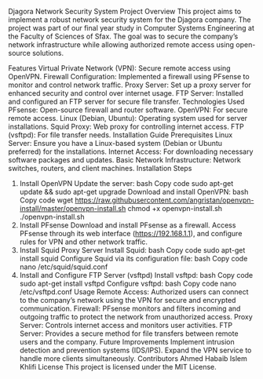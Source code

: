 Djagora Network Security System
Project Overview
This project aims to implement a robust network security system for the Djagora company. The project was part of our final year study in Computer Systems Engineering at the Faculty of Sciences of Sfax. The goal was to secure the company’s network infrastructure while allowing authorized remote access using open-source solutions.

Features
Virtual Private Network (VPN): Secure remote access using OpenVPN.
Firewall Configuration: Implemented a firewall using PFsense to monitor and control network traffic.
Proxy Server: Set up a proxy server for enhanced security and control over internet usage.
FTP Server: Installed and configured an FTP server for secure file transfer.
Technologies Used
PFsense: Open-source firewall and router software.
OpenVPN: For secure remote access.
Linux (Debian, Ubuntu): Operating system used for server installations.
Squid Proxy: Web proxy for controlling internet access.
FTP (vsftpd): For file transfer needs.
Installation Guide
Prerequisites
Linux Server: Ensure you have a Linux-based system (Debian or Ubuntu preferred) for the installations.
Internet Access: For downloading necessary software packages and updates.
Basic Network Infrastructure: Network switches, routers, and client machines.
Installation Steps
1. Install OpenVPN
Update the server:
bash
Copy code
sudo apt-get update && sudo apt-get upgrade
Download and install OpenVPN:
bash
Copy code
wget https://raw.githubusercontent.com/angristan/openvpn-install/master/openvpn-install.sh
chmod +x openvpn-install.sh
./openvpn-install.sh
2. Install PFsense
Download and install PFsense as a firewall.
Access PFsense through its web interface (https://192.168.1.1), and configure rules for VPN and other network traffic.
3. Install Squid Proxy Server
Install Squid:
bash
Copy code
sudo apt-get install squid
Configure Squid via its configuration file:
bash
Copy code
nano /etc/squid/squid.conf
4. Install and Configure FTP Server (vsftpd)
Install vsftpd:
bash
Copy code
sudo apt-get install vsftpd
Configure vsftpd:
bash
Copy code
nano /etc/vsftpd.conf
Usage
Remote Access: Authorized users can connect to the company’s network using the VPN for secure and encrypted communication.
Firewall: PFsense monitors and filters incoming and outgoing traffic to protect the network from unauthorized access.
Proxy Server: Controls internet access and monitors user activities.
FTP Server: Provides a secure method for file transfers between remote users and the company.
Future Improvements
Implement intrusion detection and prevention systems (IDS/IPS).
Expand the VPN service to handle more clients simultaneously.
Contributors
Ahmed Habaib
Islem Khlifi
License
This project is licensed under the MIT License.